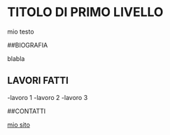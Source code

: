 # TITOLO DI PRIMO LIVELLO

mio testo

##BIOGRAFIA

blabla

## LAVORI FATTI

 -lavoro 1 
 -lavoro 2
 -lavoro 3 
 
 ##CONTATTI
 
 [mio sito](http://)
 
